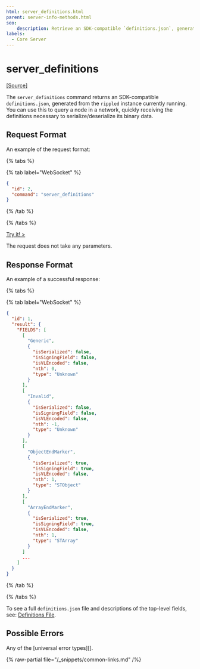 ```yaml
---
html: server_definitions.html
parent: server-info-methods.html
seo:
    description: Retrieve an SDK-compatible `definitions.json`, generated from the `rippled` instance currently running.
labels:
  - Core Server
---
```

# server_definitions

[[Source]](https://github.com/XRPLF/rippled/blob/master/src/ripple/rpc/handlers/ServerInfo.cpp#L43 "Source")

The `server_definitions` command returns an SDK-compatible `definitions.json`, generated from the `rippled` instance currently running. You can use this to query a node in a network, quickly receiving the definitions necessary to serialize/deserialize its binary data.


## Request Format
An example of the request format:

{% tabs %}

{% tab label="WebSocket" %}
```json
{
  "id": 2,
  "command": "server_definitions"
}
```
{% /tab %}

{% /tabs %}

[Try it! >](/resources/dev-tools/websocket-api-tool#server_definitions)

The request does not take any parameters.


## Response Format

An example of a successful response:

{% tabs %}

{% tab label="WebSocket" %}
```json
{
  "id": 1,
  "result": {
    "FIELDS": [
      [
        "Generic",
        {
          "isSerialized": false,
          "isSigningField": false,
          "isVLEncoded": false,
          "nth": 0,
          "type": "Unknown"
        }
      ],
      [
        "Invalid",
        {
          "isSerialized": false,
          "isSigningField": false,
          "isVLEncoded": false,
          "nth": -1,
          "type": "Unknown"
        }
      ],
      [
        "ObjectEndMarker",
        {
          "isSerialized": true,
          "isSigningField": true,
          "isVLEncoded": false,
          "nth": 1,
          "type": "STObject"
        }
      ],
      [
        "ArrayEndMarker",
        {
          "isSerialized": true,
          "isSigningField": true,
          "isVLEncoded": false,
          "nth": 1,
          "type": "STArray"
        }
      ]
      ...
    ]
  }
}
```
{% /tab %}

{% /tabs %}

To see a full `definitions.json` file and descriptions of the top-level fields, see: [Definitions File](../../../protocol/binary-format.md#definitions-file).


## Possible Errors

Any of the [universal error types][].

{% raw-partial file="/_snippets/common-links.md" /%}
